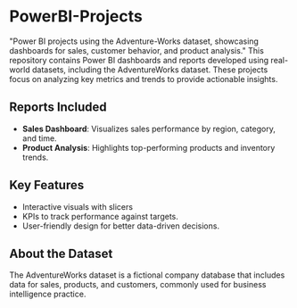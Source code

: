 # PowerBI-Projects
"Power BI projects using the Adventure-Works dataset, showcasing dashboards for sales, customer behavior, and product analysis."
This repository contains Power BI dashboards and reports developed using real-world datasets, including the AdventureWorks dataset. These projects focus on analyzing key metrics and trends to provide actionable insights.
## Reports Included
- **Sales Dashboard**: Visualizes sales performance by region, category, and time.
- **Product Analysis**: Highlights top-performing products and inventory trends.
## Key Features
- Interactive visuals with slicers 
- KPIs to track performance against targets.
- User-friendly design for better data-driven decisions.
## About the Dataset
The AdventureWorks dataset is a fictional company database that includes data for sales, products, and customers, commonly used for business intelligence practice.
